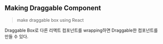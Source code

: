 ## Making Draggable Component

> make draggable box using React

Draggable Box로 다른 리액트 컴포넌트를 wrapping하면
Draggable한 컴포넌트를 만들 수 있다.

